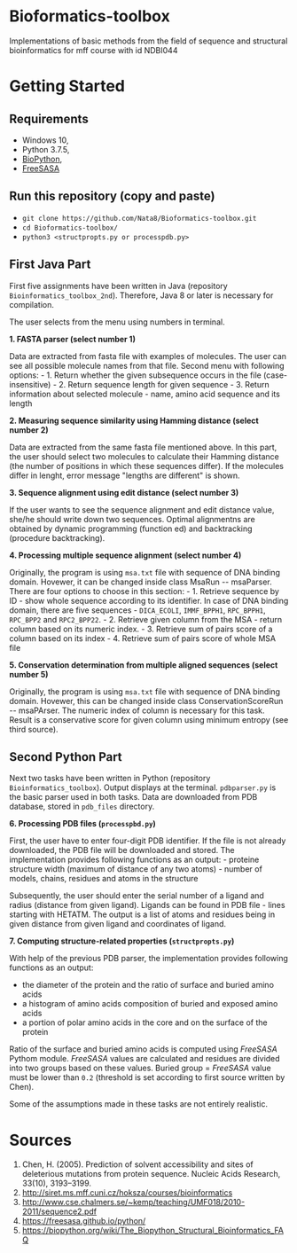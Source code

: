# Bioformatics-toolbox

Implementations of basic methods from the field of sequence and structural
bioinformatics for mff course with id NDBI044

# Getting Started

## Requirements
- Windows 10,
- Python 3.7.5,
- [BioPython](https://biopython.org/),
- [FreeSASA](https://freesasa.github.io/python/)

## Run this repository (copy and paste)
- `git clone https://github.com/Nata8/Bioformatics-toolbox.git`
- `cd Bioformatics-toolbox/`
- `python3 <structpropts.py or processpdb.py>`


## First Java Part

First five assignments have been written in Java (repository `Bioinformatics_toolbox_2nd`). 
Therefore, Java 8 or later is necessary for compilation.

The user selects from the menu using numbers in terminal.


**1. FASTA parser (select number 1)**

Data are extracted from fasta file with examples of molecules.
The user can see all possible molecule names from that file. 
Second menu with following options:
	- 1. Return whether the given subsequence occurs in the file
	   (case-insensitive)
	- 2. Return sequence length for given sequence
	- 3. Return information about selected molecule 
	   - name, amino acid sequence and its length

**2. Measuring sequence similarity using Hamming distance (select number 2)**

Data are extracted from the same fasta file mentioned above. 
In this part, the user should select two molecules to calculate 
their Hamming distance (the number of positions in which these 
sequences differ). If the molecules differ in lenght, 
error message "lengths are different" is shown. 

**3. Sequence alignment using edit distance (select number 3)**

If the user wants to see the sequence alignment and edit distance value, 
she/he should write down two sequences. Optimal alignmentns are obtained
by dynamic programming (function ed) and backtracking (procedure backtracking).

**4. Processing multiple sequence alignment (select number 4)**

Originally, the program is using `msa.txt` file with sequence of DNA binding domain. 
Hovewer, it can be changed inside class MsaRun -- msaParser. 
There are four options to choose in this section:
	- 1. Retrieve sequence by ID - show whole sequence according to its identifier.
	In case of DNA binding domain, there are five sequences - `DICA_ECOLI`, `IMMF_BPPH1`, 
	`RPC_BPPH1`, `RPC_BPP2` and `RPC2_BPP22`.
	- 2. Retrieve given column from the MSA - return column based on its numeric index. 
	- 3. Retrieve sum of pairs score of a column based on its index
	- 4. Retrieve sum of pairs score of whole MSA file 

**5. Conservation determination from multiple aligned sequences (select number 5)**

Originally, the program is using `msa.txt` file with sequence of DNA binding domain. 
Hovewer, this can be changed inside class ConservationScoreRun -- msaPArser. 
The numeric index of column is necessary for this task. Result is a conservative
score for given column using minimum entropy (see third source).
 
## Second Python Part

Next two tasks have been written in Python (repository `Bioinformatics_toolbox`). Output displays at the terminal.
`pdbparser.py` is the basic parser used in both tasks. Data are downloaded from PDB database, stored in `pdb_files` directory.

**6. Processing PDB files (`processpbd.py`)**

First, the user have to enter four-digit PDB identifier. If the file is not already downloaded,
the PDB file will be downloaded and stored. The implementation provides following functions as an output:
	- proteine structure width (maximum of distance of any two atoms)
	- number of models, chains, residues and atoms in the structure

Subsequently, the user should enter the serial number of a ligand and radius (distance from given ligand).
Ligands can be found in PDB file - lines starting with HETATM. The output is a list of atoms and residues
being in given distance from given ligand and coordinates of ligand.

**7. Computing structure-related properties (`structpropts.py`)**

With help of the previous PDB parser, the implementation provides following functions as an output:

- the diameter of the protein and the ratio of surface and buried amino acids
- a histogram of amino acids composition of buried and exposed amino acids
- a portion of polar amino acids in the core and on the surface of the protein

Ratio of the surface and buried amino acids is computed using *FreeSASA* Pythom module.
*FreeSASA* values are calculated and residues are divided into two groups based on these values.
Buried group = *FreeSASA* value must be lower than `0.2` (threshold is set according to first source written by Chen). 


Some of the assumptions made in these tasks are not entirely realistic.

# Sources
1. Chen, H. (2005). Prediction of solvent accessibility and sites of deleterious mutations from protein sequence. Nucleic Acids Research, 33(10), 3193–3199.
2. http://siret.ms.mff.cuni.cz/hoksza/courses/bioinformatics
3. http://www.cse.chalmers.se/~kemp/teaching/UMF018/2010-2011/sequence2.pdf
4. https://freesasa.github.io/python/
5. https://biopython.org/wiki/The_Biopython_Structural_Bioinformatics_FAQ
